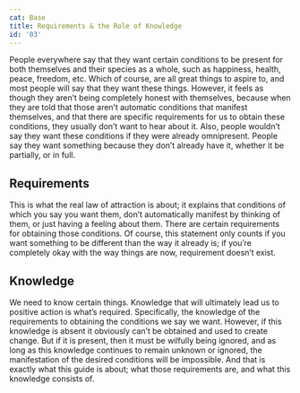 ```yaml
---
cat: Base
title: Requirements & the Role of Knowledge
id: '03'
---
```


<!-- <p class="emp"> -->
People everywhere say that they want certain conditions to be present for both themselves and their species as a whole, such as happiness, health, peace, freedom, etc. Which of course, are all great things to aspire to, and most people will say that they want these things. However, it feels as though they aren’t being completely honest with themselves, because when they are told that those aren’t automatic conditions that manifest themselves, and that there are specific requirements for us to obtain these conditions, they usually don’t want to hear about it. Also, people wouldn’t say they want these conditions if they were already omnipresent. People say they want something because they don’t already have it, whether it be partially, or in full.
<!-- </p> -->

## Requirements
This is what the real law of attraction is about; it explains that conditions of which you say you want them, don’t automatically manifest by thinking of them, or just having a feeling about them. There are certain requirements for obtaining those conditions.
Of course, this statement only counts if you want something to be different than the way it already is; if you’re completely okay with the way things are now, requirement doesn’t exist.

## Knowledge
We need to know certain things. Knowledge that will ultimately lead us to positive action is
what’s required. Specifically, the knowledge of the requirements to obtaining the conditions
we say we want. However, if this knowledge is absent it obviously can’t be obtained and used
to create change. But if it is present, then it must be wilfully being ignored, and as long as this
knowledge continues to remain unknown or ignored, the manifestation of the desired
conditions will be impossible. And that is exactly what this guide is about; what those
requirements are, and what this knowledge consists of.